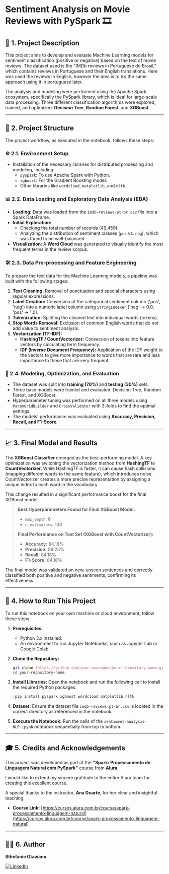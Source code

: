 # **Sentiment Analysis on Movie Reviews with PySpark** 🎞️

## **📖 1. Project Description**

This project aims to develop and evaluate Machine Learning models for sentiment classification (positive or negative) based on the text of movie reviews. The dataset used is the "IMDb reviews in Portuguese do Brasil," which contains reviews in Portuguese and their English translations. Here was used the reviews in English, however the idea is to try the same approach using it in portuguese later.

The analysis and modeling were performed using the Apache Spark ecosystem, specifically the PySpark library, which is ideal for large-scale data processing. Three different classification algorithms were explored, trained, and optimized: **Decision Tree**, **Random Forest**, and **XGBoost**.

---

## **📂 2. Project Structure**

The project workflow, as executed in the notebook, follows these steps:

### **⚙️ 2.1. Environment Setup**
- Installation of the necessary libraries for distributed processing and modeling, including:
  - `pyspark`: To use Apache Spark with Python.
  - `xgboost`: For the Gradient Boosting model.
  - Other libraries like `wordcloud`, `matplotlib`, and `nltk`.

### **📊 2.2. Data Loading and Exploratory Data Analysis (EDA)**
- **Loading:** Data was loaded from the `imdb-reviews-pt-br.csv` file into a Spark DataFrame.
- **Initial Exploration:**
  - Checking the total number of records (49,459).
  - Analyzing the distribution of sentiment classes (`pos` vs. `neg`), which was found to be well-balanced.
- **Visualization**: A **Word Cloud** was generated to visually identify the most frequent terms in the review corpus.

### **🛠️ 2.3. Data Pre-processing and Feature Engineering**
To prepare the text data for the Machine Learning models, a pipeline was built with the following stages:
1.  **Text Cleaning:** Removal of punctuation and special characters using regular expressions.
2.  **Label Creation:** Conversion of the categorical sentiment column ('pos', 'neg') into a numeric label column using `StringIndexer` ('neg' -> 0.0, 'pos' -> 1.0).
3.  **Tokenization:** Splitting the cleaned text into individual words (tokens).
4.  **Stop Words Removal:** Exclusion of common English words that do not add value to sentiment analysis.
5.  **Vectorization (TF-IDF):**
    - **HashingTF / CountVectorizer:** Conversion of tokens into feature vectors by calculating term frequency.
    - **IDF (Inverse Document Frequency):** Application of the IDF weight to the vectors to give more importance to words that are rare and less importance to those that are very frequent.

### **🤖 2.4. Modeling, Optimization, and Evaluation**
- The dataset was split into **training (70%)** and **testing (30%)** sets.
- Three base models were trained and evaluated: Decision Tree, Random Forest, and XGBoost.
- Hyperparameter tuning was performed on all three models using `ParamGridBuilder` and `CrossValidator` with 3-folds to find the optimal settings.
- The models' performance was evaluated using **Accuracy, Precision, Recall, and F1-Score**.

---

## **📈 3. Final Model and Results**

The **XGBoost Classifier** emerged as the best-performing model. A key optimization was switching the vectorization method from **HashingTF** to **CountVectorizer**. While HashingTF is faster, it can cause hash collisions (mapping different words to the same feature), which introduces noise. CountVectorizer creates a more precise representation by assigning a unique index to each word in the vocabulary.

This change resulted in a significant performance boost for the final XGBoost model.

> **Best Hyperparameters Found for Final XGBoost Model:**
> - `max_depth`: 6
> - `n_estimators`: 100

> **Final Performance on Test Set (XGBoost with CountVectorizer):**
> - **Accuracy:** 84.18%
> - **Precision:** 84.25%
> - **Recall:** 84.18%
> - **F1-Score:** 84.18%

The final model was validated on new, unseen sentences and correctly classified both positive and negative sentiments, confirming its effectiveness.

---

## **🚀 4. How to Run This Project**

To run this notebook on your own machine or cloud environment, follow these steps:

1.  **Prerequisites:**
    - Python 3.x installed.
    - An environment to run Jupyter Notebooks, such as Jupyter Lab or Google Colab.

2.  **Clone the Repository:**
    ```bash
    git clone [https://github.com/your-username/your-repository-name.git](https://github.com/your-username/your-repository-name.git)
    cd your-repository-name
    ```

3.  **Install Libraries:**
    Open the notebook and run the following cell to install the required Python packages:
    ```python
    !pip install pyspark xgboost wordcloud matplotlib nltk
    ```

4.  **Dataset:**
    Ensure the dataset file `imdb-reviews-pt-br.csv` is located in the correct directory as referenced in the notebook.

5.  **Execute the Notebook:**
    Run the cells of the `sentiment-analysis-NLP.ipynb` notebook sequentially from top to bottom.

---

## **🎓 5. Credits and Acknowledgements**

This project was developed as part of the **"Spark: Processamento de Linguagem Natural com PySpark"** course from **Alura**.

I would like to extend my sincere gratitude to the entire Alura team for creating this excellent course.

A special thanks to the instructor, **Ana Duarte**, for her clear and insightful teaching.

- **Course Link:** [https://cursos.alura.com.br/course/spark-processamento-linguagem-natural](https://cursos.alura.com.br/course/spark-processamento-linguagem-natural)

---

## **👩‍💻 6. Author**

**Sthefanie Otaviano**

[![LinkedIn](https://img.shields.io/badge/LinkedIn-0077B5?style=for-the-badge&logo=linkedin&logoColor=white)](http://linkedin.com/in/sthefanie-ferreira-de-s-d-otaviano-976a59206)
